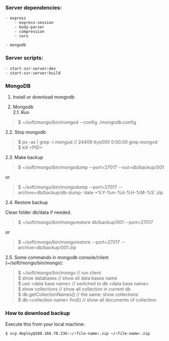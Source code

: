 ### Server dependencies:

```
- express
    - express-session
    - body-parser
    - compression
    - cors

- mongodb
```

### Server scripts:

```
- start-ssr-server:dev
- start-ssr-server:build
```

### MongoDB

1. Install or download mongodb

2. Mongodb \
2.1. Run

> $ ~/soft/mongo/bin/mongod --config ./mongodb.config

2.2. Stop mongodb

> $ ps -ax | grep -i mongod // 24409 ttys000 0:00.00 grep mongod \
> $ kill \<PID\>

2.3. Make backup

> $ ~/soft/mongo/bin/mongodump --port=27017 --out=db/backup/001

or

> $ ~/soft/mongo/bin/mongodump --port=27017 --archive=db/backup/db-dump-\`date +%Y-%m-%d-%H-%M-%S\`.zip

2.4. Restore backup

Clean folder db/data if needed.

> $ ~/soft/mongo/bin/mongorestore db/backup/001 --port=27017

or

> $ ~/soft/mongo/bin/mongorestore --port=27017 --archive=db/backup/001.zip

2.5. Some commands in mongodb console/client (~/soft/mongo/bin/mongo):
> $ ~/soft/mongo/bin/mongo // run client  
> $ show databases // show all data bases name  
> $ use \<data base name\> // switched to db \<data base name\>  
> $ show collections // show all collection in current db  
> $ db.getCollectionNames() // the same: show collections  
> $ db.\<collection name\>.find() // show all documents of collection

### How to download backup

Execute this from your local machine:

```bash
$ scp deploy@188.166.70.236:~/<file-name>.zip ~/<file-name>.zip
```
